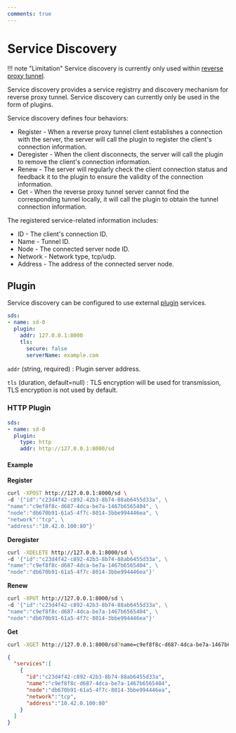 ```yaml
---
comments: true
---
```


# Service Discovery

!!! note "Limitation"
    Service discovery is currently only used within [reverse proxy tunnel](/en/tutorials/reverse-proxy-tunnel-ha/).

Service discovery provides a service registrry and discovery mechanism for reverse proxy tunnel. Service discovery can currently only be used in the form of plugins.

Service discovery defines four behaviors:

* Register - When a reverse proxy tunnel client establishes a connection with the server, the server will call the plugin to register the client's connection information.
* Deregister - When the client disconnects, the server will call the plugin to remove the client's connection information.
* Renew - The server will regularly check the client connection status and feedback it to the plugin to ensure the validity of the connection information.
* Get - When the reverse proxy tunnel server cannot find the corresponding tunnel locally, it will call the plugin to obtain the tunnel connection information.

The registered service-related information includes:

* ID - The client's connection ID.
* Name - Tunnel ID.
* Node - The connected server node ID.
* Network - Network type, tcp/udp.
* Address - The address of the connected server node.

## Plugin

Service discovery can be configured to use external [plugin](/en/concepts/plugin/) services.

```yaml
sds:
- name: sd-0
  plugin:
    addr: 127.0.0.1:8000
    tls: 
      secure: false
      serverName: example.com
```

`addr` (string, required)
:    Plugin server address.

`tls` (duration, default=null)
:    TLS encryption will be used for transmission, TLS encryption is not used by default.

### HTTP Plugin

```yaml
sds:
- name: sd-0
  plugin:
    type: http
    addr: http://127.0.0.1:8000/sd
```

#### Example

**Register**

```bash
curl -XPOST http://127.0.0.1:8000/sd \
-d '{"id":"c23d4f42-c892-42b3-8b74-88ab6455d33a", \
"name":"c9ef8f8c-d687-4dca-be7a-1467b6565404", \
"node":"db670b91-61a5-4f7c-8014-3bbe994446ea", \
"network":"tcp", \
"address":"10.42.0.100:80"}'
```

**Deregister**

```bash
curl -XDELETE http://127.0.0.1:8000/sd \
-d '{"id":"c23d4f42-c892-42b3-8b74-88ab6455d33a", \
"name":"c9ef8f8c-d687-4dca-be7a-1467b6565404", \
"node":"db670b91-61a5-4f7c-8014-3bbe994446ea"}'
```

**Renew**

```bash
curl -XPUT http://127.0.0.1:8000/sd \
-d '{"id":"c23d4f42-c892-42b3-8b74-88ab6455d33a", \
"name":"c9ef8f8c-d687-4dca-be7a-1467b6565404", \
"node":"db670b91-61a5-4f7c-8014-3bbe994446ea"}'
```

**Get**

```bash
curl -XGET http://127.0.0.1:8000/sd?name=c9ef8f8c-d687-4dca-be7a-1467b6565404
```

```json
{
  "services":[
    {
      "id":"c23d4f42-c892-42b3-8b74-88ab6455d33a",
      "name":"c9ef8f8c-d687-4dca-be7a-1467b6565404",
      "node":"db670b91-61a5-4f7c-8014-3bbe994446ea",
      "network":"tcp",
      "address":"10.42.0.100:80"
    }
  ]
}
```
